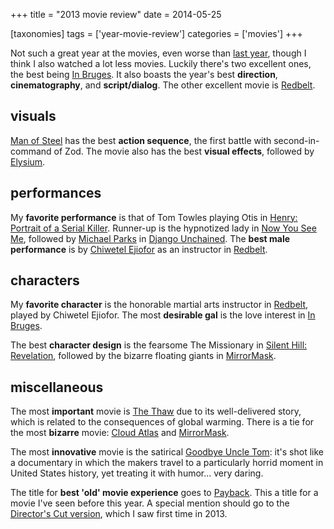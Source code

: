 +++
title = "2013 movie review"
date = 2014-05-25

[taxonomies]
tags = ['year-movie-review']
categories = ['movies']
+++

Not such a great year at the movies, even worse than [last year], though
I think I also watched a lot less movies. Luckily there's two excellent
ones, the best being [In Bruges]. It also boasts the year's best
**direction**, **cinematography**, and **script/dialog**. The other
excellent movie is [Redbelt].

## visuals

[Man of Steel] has the best
**action sequence**, the first battle with second-in-command of Zod. The
movie also has the best **visual effects**, followed by [Elysium].

## performances

My **favorite performance** is that of Tom Towles playing Otis in
[Henry: Portrait of a Serial Killer]. Runner-up is the hypnotized lady
in [Now You See Me], followed by [Michael Parks] in [Django Unchained].
The **best male performance** is by [Chiwetel Ejiofor] as an instructor
in [Redbelt].

## characters

My **favorite character** is the honorable martial arts instructor in
[Redbelt], played by Chiwetel Ejiofor. The most **desirable gal** is the
love interest in [In Bruges].

The best **character design** is the fearsome The Missionary in [Silent
Hill: Revelation], followed by the bizarre floating giants in
[MirrorMask].

## miscellaneous

The most **important** movie is [The Thaw] due to its well-delivered
story, which is related to the consequences of global warming.
There is a tie for the most **bizarre** movie: [Cloud
Atlas] and [MirrorMask].

The most **innovative** movie is the satirical [Goodbye Uncle Tom][]:
it's shot like a documentary in which the makers travel to a
particularly horrid moment in United States history, yet treating it
with humor... very daring.

The title for **best 'old' movie experience** goes to [Payback]. This
a title for a movie I've seen before this year. A special mention
should go to the [Director's Cut version], which I saw first time in
2013.

[last year]: @/2012-movie-review.md
[In Bruges]: @/in-bruges-2008.md
[Redbelt]: @/redbelt-2007.md
[Man of Steel]: @/man-of-steel-2013.md
[Elysium]: @/elysium-2013.md
[Henry: Portrait of a Serial Killer]: @/henry-portrait-of-a-serial-killer.md
[Now You See Me]: @/now-you-see-me-2013.md
[Michael Parks]: http://en.wikipedia.org/wiki/Michael_Parks
[Django Unchained]: @/django-unchained-2012.md
[Chiwetel Ejiofor]: http://en.wikipedia.org/wiki/Chiwetel_Ejiofor
[Silent Hill: Revelation]: @/silent-hill-revelation-2012.md
[MirrorMask]: @/mirrormask-2005.md
[The Thaw]: @/the-thaw-2009.md
[Cloud Atlas]: @/cloud-atlas-2012.md
[Goodbye Uncle Tom]: @/goodbye-uncle-tom-1971.md
[Payback]: @/payback-1999.md
[Director's Cut version]: @/payback-straight-up-2006.md
